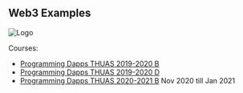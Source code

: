 ## Web3 Examples
![Logo](https://web3examples.github.io/logo.png)


Courses:
- [Programming Dapps THUAS 2019-2020 B](../../../THUASMinorBlockchain/20192020B_IT)
- [Programming Dapps THUAS 2019-2020 D](../../../THUASMinorBlockchain/20192020D_IT)
- [Programming Dapps THUAS 2020-2021 B](../../../THUASMinorBlockchain/20202021B_IT) Nov 2020 till Jan 2021

